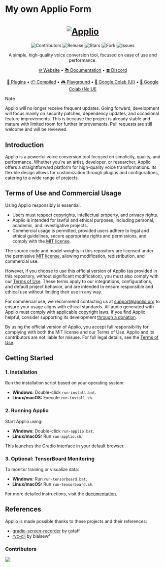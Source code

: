 <h1>
  My own Applio Form
</h1>

<h1 align="center">
  <a href="https://applio.org" target="_blank"><img src="https://github.com/IAHispano/Applio/assets/133521603/78e975d8-b07f-47ba-ab23-5a31592f322a" alt="Applio"></a>
</h1>

<p align="center">
    <img alt="Contributors" src="https://img.shields.io/github/contributors/iahispano/applio?style=for-the-badge&color=FFFFFF" />
    <img alt="Release" src="https://img.shields.io/github/release/iahispano/applio?style=for-the-badge&color=FFFFFF" />
    <img alt="Stars" src="https://img.shields.io/github/stars/iahispano/applio?style=for-the-badge&color=FFFFFF" />
    <img alt="Fork" src="https://img.shields.io/github/forks/iahispano/applio?style=for-the-badge&color=FFFFFF" />
    <img alt="Issues" src="https://img.shields.io/github/issues/iahispano/applio?style=for-the-badge&color=FFFFFF" />
</p>

<p align="center">A simple, high-quality voice conversion tool, focused on ease of use and performance.</p>

<p align="center">
  <a href="https://applio.org" target="_blank">🌐 Website</a>
  •
  <a href="https://docs.applio.org" target="_blank">📚 Documentation</a>
  •
  <a href="https://discord.gg/urxFjYmYYh" target="_blank">☎️ Discord</a>
</p>

<p align="center">
  <a href="https://github.com/IAHispano/Applio-Plugins" target="_blank">🛒 Plugins</a>
  •
  <a href="https://huggingface.co/IAHispano/Applio/tree/main/Compiled" target="_blank">📦 Compiled</a>
  •
  <a href="https://applio.org/playground" target="_blank">🎮 Playground</a>
  •
  <a href="https://colab.research.google.com/github/iahispano/applio/blob/main/assets/Applio.ipynb" target="_blank">🔎 Google Colab (UI)</a>
  •
  <a href="https://colab.research.google.com/github/iahispano/applio/blob/main/assets/Applio_NoUI.ipynb" target="_blank">🔎 Google Colab (No UI)</a>
</p>

> [!NOTE]  
> Applio will no longer receive frequent updates. Going forward, development will focus mainly on security patches, dependency updates, and occasional feature improvements. This is because the project is already stable and mature with limited room for further improvements. Pull requests are still welcome and will be reviewed.

## Introduction

Applio is a powerful voice conversion tool focused on simplicity, quality, and performance. Whether you're an artist, developer, or researcher, Applio offers a straightforward platform for high-quality voice transformations. Its flexible design allows for customization through plugins and configurations, catering to a wide range of projects.

## Terms of Use and Commercial Usage

Using Applio responsibly is essential.

- Users must respect copyrights, intellectual property, and privacy rights.
- Applio is intended for lawful and ethical purposes, including personal, academic, and investigative projects.
- Commercial usage is permitted, provided users adhere to legal and ethical guidelines, secure appropriate rights and permissions, and comply with the [MIT license](./LICENSE).

The source code and model weights in this repository are licensed under the permissive [MIT license](./LICENSE), allowing modification, redistribution, and commercial use.

However, if you choose to use this official version of Applio (as provided in this repository, without significant modification), you must also comply with our [Terms of Use](./TERMS_OF_USE.md). These terms apply to our integrations, configurations, and default project behavior, and are intended to ensure responsible and ethical use without limiting their use in any way.

For commercial use, we recommend contacting us at [support@applio.org](mailto:support@applio.org) to ensure your usage aligns with ethical standards. All audio generated with Applio must comply with applicable copyright laws. If you find Applio helpful, consider supporting its development [through a donation](https://ko-fi.com/iahispano).

By using the official version of Applio, you accept full responsibility for complying with both the MIT license and our Terms of Use. Applio and its contributors are not liable for misuse. For full legal details, see the [Terms of Use](./TERMS_OF_USE.md).

## Getting Started

### 1. Installation

Run the installation script based on your operating system:

- **Windows:** Double-click `run-install.bat`.
- **Linux/macOS:** Execute `run-install.sh`.

### 2. Running Applio

Start Applio using:

- **Windows:** Double-click `run-applio.bat`.
- **Linux/macOS:** Run `run-applio.sh`.

This launches the Gradio interface in your default browser.

### 3. Optional: TensorBoard Monitoring

To monitor training or visualize data:

- **Windows:** Run `run-tensorboard.bat`.
- **Linux/macOS:** Run `run-tensorboard.sh`.

For more detailed instructions, visit the [documentation](https://docs.applio.org).

## References

Applio is made possible thanks to these projects and their references:

- [gradio-screen-recorder](https://huggingface.co/spaces/gstaff/gradio-screen-recorder) by gstaff
- [rvc-cli](https://github.com/blaisewf/rvc-cli) by blaisewf

### Contributors

<a href="https://github.com/IAHispano/Applio/graphs/contributors" target="_blank">
  <img src="https://contrib.rocks/image?repo=IAHispano/Applio" />
</a>
